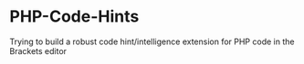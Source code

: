 PHP-Code-Hints
==============

Trying to build a robust code hint/intelligence extension for PHP code in the Brackets editor
